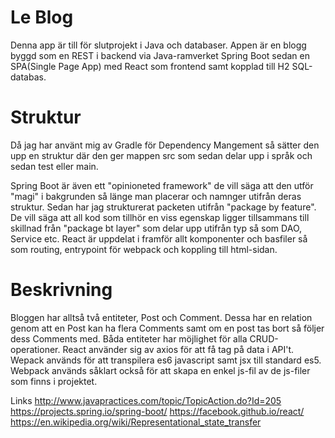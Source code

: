 # Le Blog

Denna app är till för slutprojekt i Java och databaser. Appen är en blogg byggd som en REST i backend
via Java-ramverket Spring Boot sedan en SPA(Single Page App) med React som frontend samt kopplad till H2 SQL-databas.

# Struktur

Då jag har använt mig av Gradle för Dependency Mangement så sätter den upp en
struktur där den ger mappen src som sedan delar upp i språk och sedan test eller main.

Spring Boot är även ett "opinioneted framework" de vill säga att den utför "magi"
i bakgrunden så länge man placerar och namnger utifrån deras struktur.
Sedan har jag strukturerat packeten utifrån "package by feature". De vill säga att all kod som 
tillhör en viss egenskap ligger tillsammans till skillnad från "package bt layer" som delar upp
utifrån typ så som DAO, Service etc.
React är uppdelat i framför allt komponenter och basfiler så som routing, entrypoint för webpack och koppling till html-sidan.

# Beskrivning

Bloggen har alltså två entiteter, Post och Comment. Dessa har en relation genom att en Post kan ha flera Comments samt om en post tas bort så följer dess Comments med. Båda entiteter har möjlighet för alla CRUD-operationer.
React använder sig av axios för att få tag på data i API't. Wepack används för att transpilera es6 javascript samt jsx till standard es5. Webpack används såklart också för att skapa en enkel js-fil av de js-filer som finns i projektet. 


Links
http://www.javapractices.com/topic/TopicAction.do?Id=205
https://projects.spring.io/spring-boot/
https://facebook.github.io/react/
https://en.wikipedia.org/wiki/Representational_state_transfer
